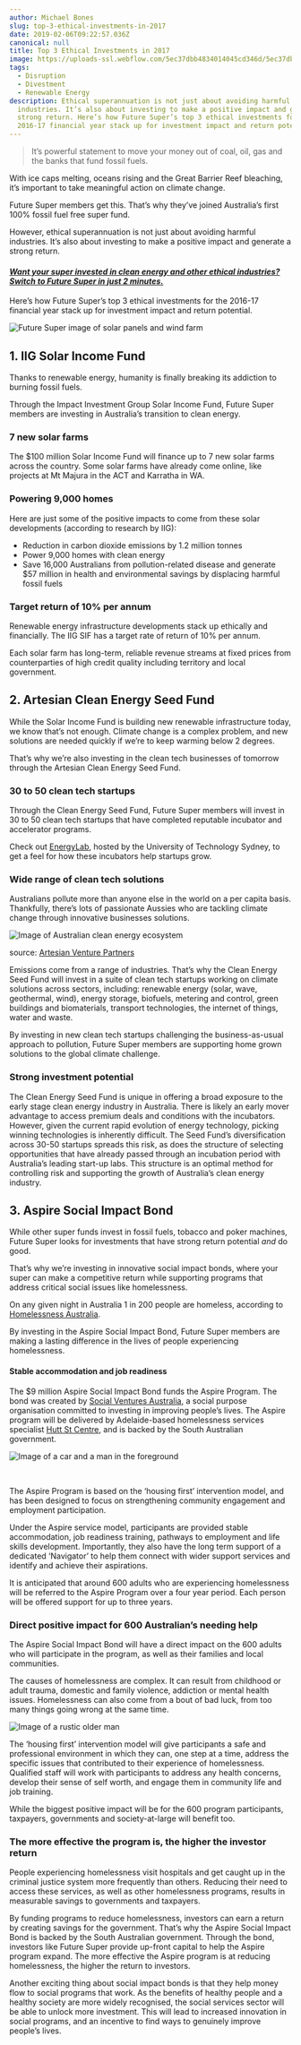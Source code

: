 ```yaml
---
author: Michael Bones
slug: top-3-ethical-investments-in-2017
date: 2019-02-06T09:22:57.036Z
canonical: null
title: Top 3 Ethical Investments in 2017
image: https://uploads-ssl.webflow.com/5ec37dbb4834014045cd346d/5ec37dbc4834012e86cd3e37_top%203%20ethical%20investments%20(1).png
tags:
  - Disruption
  - Divestment
  - Renewable Energy
description: Ethical superannuation is not just about avoiding harmful
  industries. It’s also about investing to make a positive impact and generate a
  strong return. Here’s how Future Super’s top 3 ethical investments for the
  2016-17 financial year stack up for investment impact and return potential.
---
```


> It’s powerful statement to move your money out of coal, oil, gas and the banks that fund fossil fuels.

With ice caps melting, oceans rising and the Great Barrier Reef bleaching, it’s important to take meaningful action on climate change.

Future Super members get this. That’s why they’ve joined Australia’s first 100% fossil fuel free super fund.

However, ethical superannuation is not just about avoiding harmful industries. It’s also about investing to make a positive impact and generate a strong return.

#### *[Want your super invested in clean energy and other ethical industries? Switch to Future Super in just 2 minutes.](https://join.myfuturesuper.com.au/)* 

Here’s how Future Super’s top 3 ethical investments for the 2016-17 financial year stack up for investment impact and return potential.

![Future Super image of solar panels and wind farm](<https://uploads-ssl.webflow.com/5ec37dbb4834014045cd346d/5ec37dbc4834012e86cd3e37_top%203%20ethical%20investments%20(1).png>)

## **1\. IIG Solar Income Fund**

Thanks to renewable energy, humanity is finally breaking its addiction to burning fossil fuels.

Through the Impact Investment Group Solar Income Fund, Future Super members are investing in Australia’s transition to clean energy.

### **7 new solar farms**

The $100 million Solar Income Fund will finance up to 7 new solar farms across the country. Some solar farms have already come online, like projects at Mt Majura in the ACT and Karratha in WA.

### **Powering 9,000 homes**

Here are just some of the positive impacts to come from these solar developments (according to research by IIG):

- Reduction in carbon dioxide emissions by 1.2 million tonnes
- Power 9,000 homes with clean energy
- Save 16,000 Australians from pollution-related disease and generate $57 million in health and environmental savings by displacing harmful fossil fuels

### **Target return of 10% per annum**

Renewable energy infrastructure developments stack up ethically and financially. The IIG SIF has a target rate of return of 10% per annum.

Each solar farm has long-term, reliable revenue streams at fixed prices from counterparties of high credit quality including territory and local government.

## **2\. Artesian Clean Energy Seed Fund**

While the Solar Income Fund is building new renewable infrastructure today, we know that’s not enough. Climate change is a complex problem, and new solutions are needed quickly if we’re to keep warming below 2 degrees.

That’s why we’re also investing in the clean tech businesses of tomorrow through the Artesian Clean Energy Seed Fund.

### **30 to 50 clean tech startups**

Through the Clean Energy Seed Fund, Future Super members will invest in 30 to 50 clean tech startups that have completed reputable incubator and accelerator programs.

Check out [EnergyLab](http://energylab.org.au/), hosted by the University of Technology Sydney, to get a feel for how these incubators help startups grow.

### **Wide range of clean tech solutions**

Australians pollute more than anyone else in the world on a per capita basis. Thankfully, there’s lots of passionate Aussies who are tackling climate change through innovative businesses solutions.

![Image of Australian clean energy ecosystem](https://uploads-ssl.webflow.com/5ec37dbb4834014045cd346d/5ec37dbc483401b331cd3c4f_Aus-Clean-Energy-Ecosystem.png)

source: [Artesian Venture Partners](https://www.artesianinvest.com/artesianinvest/fuelling-clean-energy-investment-in-australia)

Emissions come from a range of industries. That’s why the Clean Energy Seed Fund will invest in a suite of clean tech startups working on climate solutions across sectors, including: renewable energy (solar, wave, geothermal, wind), energy storage, biofuels, metering and control, green buildings and biomaterials, transport technologies, the internet of things, water and waste.

By investing in new clean tech startups challenging the business-as-usual approach to pollution, Future Super members are supporting home grown solutions to the global climate challenge.

### **Strong investment potential**

The Clean Energy Seed Fund is unique in offering a broad exposure to the early stage clean energy industry in Australia. There is likely an early mover advantage to access premium deals and conditions with the incubators. However, given the current rapid evolution of energy technology, picking winning technologies is inherently difficult. The Seed Fund’s diversification across 30-50 startups spreads this risk, as does the structure of selecting opportunities that have already passed through an incubation period with Australia’s leading start-up labs. This structure is an optimal method for controlling risk and supporting the growth of Australia’s clean energy industry.

## **3\. Aspire Social Impact Bond**

While other super funds invest in fossil fuels, tobacco and poker machines, Future Super looks for investments that have strong return potential _and_ do good.

That’s why we’re investing in innovative social impact bonds, where your super can make a competitive return while supporting programs that address critical social issues like homelessness.

On any given night in Australia 1 in 200 people are homeless, according to [Homelessness Australia](http://www.homelessnessaustralia.org.au/index.php/about-homelessness/homeless-statistics).

By investing in the Aspire Social Impact Bond, Future Super members are making a lasting difference in the lives of people experiencing homelessness.

#### **Stable accommodation and job readiness**

The $9 million Aspire Social Impact Bond funds the Aspire Program. The bond was created by [Social Ventures Australia](http://www.socialventures.com.au/work/aspire-sib/), a social purpose organisation committed to investing in improving people’s lives. The Aspire program will be delivered by Adelaide-based homelessness services specialist [Hutt St Centre](https://www.huttstcentre.org.au/), and is backed by the South Australian government.

![Image of a car and a man in the foreground](https://uploads-ssl.webflow.com/5ec37dbb4834014045cd346d/5ec37dbc483401564ecd3d4b_Aspire-Hutt-St-Centre-compressor.jpg)

‍

The Aspire Program is based on the ‘housing first’ intervention model, and has been designed to focus on strengthening community engagement and employment participation.

Under the Aspire service model, participants are provided stable accommodation, job readiness training, pathways to employment and life skills development. Importantly, they also have the long term support of a dedicated ‘Navigator’ to help them connect with wider support services and identify and achieve their aspirations.

It is anticipated that around 600 adults who are experiencing homelessness will be referred to the Aspire Program over a four year period. Each person will be offered support for up to three years.

### **Direct positive impact for 600 Australian’s needing help**

The Aspire Social Impact Bond will have a direct impact on the 600 adults who will participate in the program, as well as their families and local communities.

The causes of homelessness are complex. It can result from childhood or adult trauma, domestic and family violence, addiction or mental health issues. Homelessness can also come from a bout of bad luck, from too many things going wrong at the same time.

![Image of a rustic older man](https://uploads-ssl.webflow.com/5ec37dbb4834014045cd346d/5ec37dbc4834013c53cd3ccd_Aspire-SIB-compressor.jpg)

The ‘housing first’ intervention model will give participants a safe and professional environment in which they can, one step at a time, address the specific issues that contributed to their experience of homelessness. Qualified staff will work with participants to address any health concerns, develop their sense of self worth, and engage them in community life and job training.

While the biggest positive impact will be for the 600 program participants, taxpayers, governments and society-at-large will benefit too.

### **The more effective the program is, the higher the investor return**

People experiencing homelessness visit hospitals and get caught up in the criminal justice system more frequently than others. Reducing their need to access these services, as well as other homelessness programs, results in measurable savings to governments and taxpayers.

By funding programs to reduce homelessness, investors can earn a return by creating savings for the government. That’s why the Aspire Social Impact Bond is backed by the South Australian government. Through the bond, investors like Future Super provide up-front capital to help the Aspire program expand. The more effective the Aspire program is at reducing homelessness, the higher the return to investors.

Another exciting thing about social impact bonds is that they help money flow to social programs that work. As the benefits of healthy people and a healthy society are more widely recognised, the social services sector will be able to unlock more investment. This will lead to increased innovation in social programs, and an incentive to find ways to genuinely improve people’s lives.
